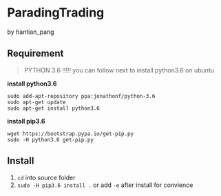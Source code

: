 # ParadingTrading

by hantian_pang

## Requirement

> PYTHON 3.6 !!!!!
> you can follow next to install python3.6 on ubuntu

__install python3.6__
```
sudo add-apt-repository ppa:jonathonf/python-3.6
sudo apt-get update
sudo apt-get install python3.6
```

__install pip3.6__
```
wget https://bootstrap.pypa.io/get-pip.py
sudo -H python3.6 get-pip.py
```

## Install

1. `cd` into source folder
2. `sudo -H pip3.6 install .` or add `-e` after install for convience
